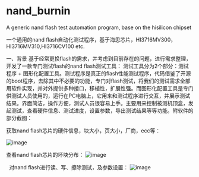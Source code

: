 # nand_burnin
A generic nand flash test automation program, base on the hisilicon chipset

一个通用的nand flash自动化测试程序，基于海思芯片，HI3716MV300，HI3716MV310,HI3716CV100 etc.

一、背景
   基于经常更换flash的需求，并考虑到目前存在的问题，进行需求整理，开发了一款专门测试flash的nand flash测试工具：
测试工具分为2个部分：测试程序 + 图形化配置工具。测试程序是真正的flash性能测试程序，代码借鉴了开源的boot程序，去除其中不必要的功能，专门对flash测试，将我们的测试需求全部用软件实现，并对外提供多种接口，移植性，扩展性强。而图形化配置工具是专门供测试人员使用的，运行在PC电脑上，它用来和测试程序进行交互，并展示测试结果。界面简洁，操作方便，测试人员很容易上手。主要用来控制被测机顶盒，发起测试，查看硬件信息、测试进度，设置参数，导出测试结果等等功能。附软件的部分截图：

获取nand flash芯片的硬件信息，块大小，页大小，厂商，ecc等：

 ![image](https://github.com/y33988979/nand_burnin/blob/master/screenshot/hw_info.png)
 
 
查看nand flash芯片的坏块分布：
 ![image](https://github.com/y33988979/nand_burnin/blob/master/screenshot/nand_bad.png)
 
  
对nand flash进行读、写、擦除测试，及参数设置：
 ![image](https://github.com/y33988979/nand_burnin/blob/master/screenshot/test.png)
